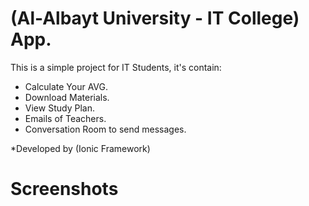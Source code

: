 # (Al-Albayt University - IT College) App.

This is a simple project for IT Students, it's contain:

- Calculate Your AVG.
- Download Materials.
- View Study Plan.
- Emails of Teachers.
- Conversation Room to send messages.

*Developed by (Ionic Framework)

# Screenshots
